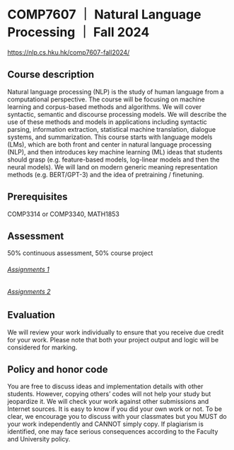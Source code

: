 # COMP7607 ｜ Natural Language Processing ｜ Fall 2024
https://nlp.cs.hku.hk/comp7607-fall2024/

## Course description
Natural language processing (NLP) is the study of human language from a computational perspective. The course will be focusing on machine learning and corpus-based methods and algorithms. We will cover syntactic, semantic and discourse processing models. We will describe the use of these methods and models in applications including syntactic parsing, information extraction, statistical machine translation, dialogue systems, and summarization. This course starts with language models (LMs), which are both front and center in natural language processing (NLP), and then introduces key machine learning (ML) ideas that students should grasp (e.g. feature-based models, log-linear models and then the neural models). We will land on modern generic meaning representation methods (e.g. BERT/GPT-3) and the idea of pretraining / finetuning.

## Prerequisites
COMP3314 or COMP3340, MATH1853

## Assessment
50% continuous assessment, 50% course project

###### [Assignments 1](Assignment1)

###### [Assignments 2](Assignment2)



## Evaluation
We will review your work individually to ensure that you receive due credit for your work. Please note that both your project output and logic will be considered for marking.

## Policy and honor code
You are free to discuss ideas and implementation details with other students. However, copying others’ codes will not help your study but jeopardize it. We will check your work against other submissions and Internet sources. It is easy to know if you did your own work or not. To be clear, we encourage you to discuss with your classmates but you MUST do your work independently and CANNOT simply copy. If plagiarism is identified, one may face serious consequences according to the Faculty and University policy.


